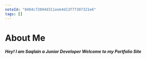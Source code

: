 ```yaml
---
noteId: "8404c72094d311eeb4d13f77307321e6"
tags: []
---
```


# About Me

##### Hey! I am Saqlain a Junior Developer Welcome to my Portfolio Site
